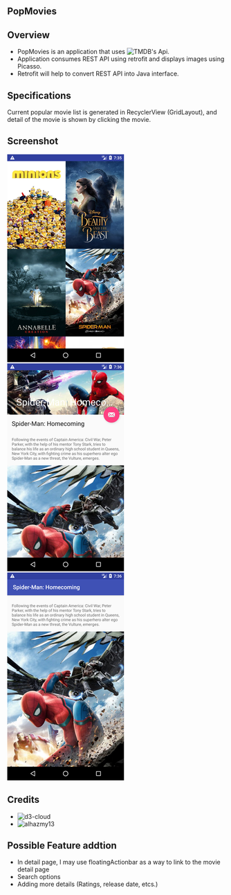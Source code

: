 ## PopMovies

## Overview
 - PopMovies is an application that uses ![TMDB](https://www.themoviedb.org/?language=en)'s Api.
 - Application consumes REST API using retrofit and displays images using Picasso.
 - Retrofit will help to convert REST API into Java interface.

## Specifications
 Current popular movie list is generated in RecyclerView (GridLayout), and detail of the movie is shown by clicking the movie.

## Screenshot
![Main](https://github.com/heetaey/PopMovies/blob/master/images/main.png)
![Detail](https://github.com/heetaey/PopMovies/blob/master/images/detail1.png)
![Detail](https://github.com/heetaey/PopMovies/blob/master/images/detail2.png)

## Credits
- ![d3-cloud](https://github.com/jasondavies/d3-cloud) 
- ![alhazmy13](https://github.com/alhazmy13/AndroidWordCloud)

## Possible Feature addtion
- In detail page, I may use floatingActionbar as a way to link to the movie detail page
- Search options
- Adding more details (Ratings, release date, etcs.)
